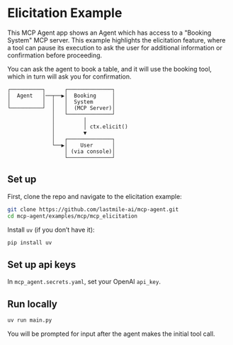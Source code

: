 # Elicitation Example

This MCP Agent app shows an Agent which has access to a "Booking System" MCP server. This example highlights the elicitation feature, where a tool can pause its execution to ask the user for additional information or confirmation before proceeding.

You can ask the agent to book a table, and it will use the booking tool, which in turn will ask you for confirmation.

```plaintext
┌──────────┐      ┌──────────────┐
│  Agent   │──┬──▶│  Booking     │
│          │  │   │  System      │
└──────────┘  │   │  (MCP Server)│
              │   └──────────────┘
              │         │
              │         │ ctx.elicit()
              │         ▼
              │   ┌──────────────┐
              └──▶│    User      │
                  │ (via console)│
                  └──────────────┘
```

## Set up

First, clone the repo and navigate to the elicitation example:

```bash
git clone https://github.com/lastmile-ai/mcp-agent.git
cd mcp-agent/examples/mcp/mcp_elicitation
```

Install `uv` (if you don’t have it):

```bash
pip install uv
```

## Set up api keys

In `mcp_agent.secrets.yaml`, set your OpenAI `api_key`.

## Run locally

```bash
uv run main.py
```

You will be prompted for input after the agent makes the initial tool call.

